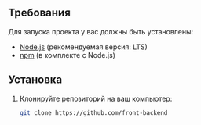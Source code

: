 ## Требования

Для запуска проекта у вас должны быть установлены:

- [Node.js](https://nodejs.org/) (рекомендуемая версия: LTS)
- [npm](https://www.npmjs.com/) (в комплекте с Node.js)

## Установка

1. Клонируйте репозиторий на ваш компьютер:

   ```bash
   git clone https://github.com/front-backend
